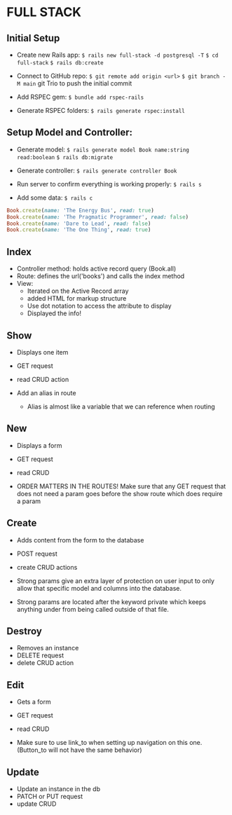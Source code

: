 # FULL STACK

## Initial Setup
- Create new Rails app:
`$ rails new full-stack -d postgresql -T`
`$ cd full-stack`
`$ rails db:create`

- Connect to GitHub repo:
`$ git remote add origin <url>`
`$ git branch -M main`
git Trio to push the initial commit

- Add RSPEC gem:
`$ bundle add rspec-rails`

- Generate RSPEC folders:
`$ rails generate rspec:install`


## Setup Model and Controller:
- Generate model:
`$ rails generate model Book name:string read:boolean`
`$ rails db:migrate`

- Generate controller:
`$ rails generate controller Book`

- Run server to confirm everything is working properly:
`$ rails s`

- Add some data:
`$ rails c`
```ruby
Book.create(name: 'The Energy Bus', read: true)
Book.create(name: 'The Pragmatic Programmer', read: false)
Book.create(name: 'Dare to Lead', read: false)
Book.create(name: 'The One Thing', read: true)
```

## Index
- Controller method: holds active record query (Book.all)
- Route: defines the url('books') and calls the index method
- View: 
  - Iterated on the Active Record array
  - added HTML for markup structure
  - Use dot notation to access the attribute to display
  - Displayed the info!

## Show
- Displays one item
- GET request
- read CRUD action

- Add an alias in route
  - Alias is almost like a variable that we can reference when routing

## New
- Displays a form
- GET request
- read CRUD 

- ORDER MATTERS IN THE ROUTES!  Make sure that any GET request that does not need a param goes before the show route which does require a param


## Create
- Adds content from the form to the database
- POST request
- create CRUD actions

- Strong params give an extra layer of protection on user input to only allow that specific model and columns into the database.
- Strong params are located after the keyword private which keeps anything under from being called outside of that file.


## Destroy
- Removes an instance
- DELETE request
- delete CRUD action


## Edit
- Gets a form
- GET request
- read CRUD

- Make sure to use link_to when setting up navigation on this one.  (Button_to will not have the same behavior)

## Update

- Update an instance in the db
- PATCH or PUT request
- update CRUD
